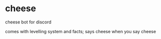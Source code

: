 # cheese
cheese bot for discord

comes with levelling system and facts;
says cheese when you say cheese
